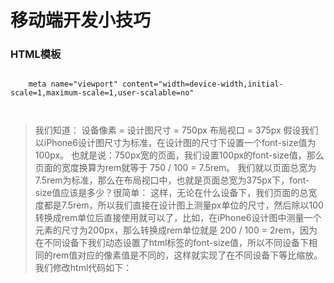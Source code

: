 # 移动端开发小技巧


### HTML模板
<code>
	meta name="viewport" content="width=device-width,initial-scale=1,maximum-scale=1,user-scalable=no"
</code>
<code>
	<script>
	document.documentElement.style.fontSize = document.documentElement.clientWidth / 7.5 + 'px';
	</script>
</code>

> 我们知道：
> 设备像素 = 设计图尺寸 = 750px
> 布局视口 = 375px
> 假设我们以iPhone6设计图尺寸为标准，在设计图的尺寸下设置一个font-size值为100px。
> 也就是说：750px宽的页面，我们设置100px的font-size值，那么页面的宽度换算为rem就等于 750 / 100 = 7.5rem。
> 我们就以页面总宽为7.5rem为标准，那么在布局视口中，也就是页面总宽为375px下，font-size值应该是多少？很简单：
> 这样，无论在什么设备下，我们页面的总宽度都是7.5rem，所以我们直接在设计图上测量px单位的尺寸，然后除以100转换成rem单位后直接使用就可以了，比如，在iPhone6设计图中测量一个元素的尺寸为200px，那么转换成rem单位就是 200 / 100 = 2rem，因为在不同设备下我们动态设置了html标签的font-size值，所以不同设备下相同的rem值对应的像素值是不同的，这样就实现了在不同设备下等比缩放。我们修改html代码如下：
